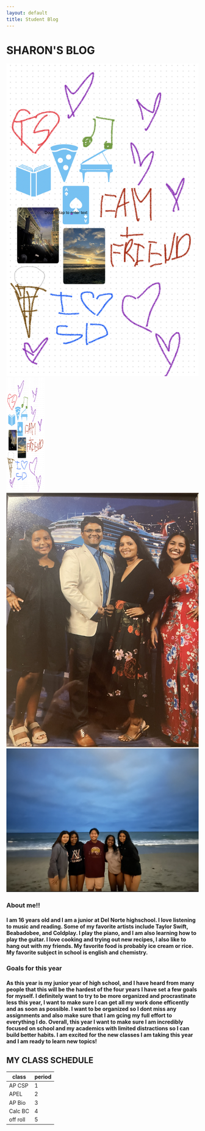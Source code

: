 ```yaml
---
layout: default
title: Student Blog
---
```

# SHARON'S BLOG
!['freeform'](/images/IMG_6349.jpg)
<img src="/images/IMG_6349.jpg" alt="Image" width="100" height="300">
!['freefor'](/images/IMG_6354.jpg) 
![pic3](/images/IMG_6356.jpg)
### About me!!
#### I am 16 years old and I am a junior at Del Norte highschool. I love listening to music and reading. Some of my favorite artists include Taylor Swift, Beabadobee, and Coldplay. I play the piano, and I am also learning how to play the guitar. I love cooking and trying out new recipes, I also like to hang out with my friends. My favorite food is probably ice cream or rice. My favorite subject in school is english and chemistry. 


### Goals for this year

#### As this year is my junior year of high school, and I have heard from many people that this will be the hardest of the four years I have set a few goals for myself. I definitely want to try to be more organized and procrastinate less this year, I want to make sure I can get all my work done efficently and as soon as possible. I want to be organized so I dont miss any assignments and also make sure that I am gcing my full effort to everything I do. Overall, this year I want to make sure I am incredibly focused on school and my academics with limited distractions so I can build better habits. I am excited for the new classes I am taking this year and I am ready to learn new topics!
## MY CLASS SCHEDULE

| class       | period 
| ----------- |:-------|
| AP CSP      |   1      |
| APEL        |   2      |
| AP Bio      |   3      |
| Calc BC     |   4      |
| off roll    |   5      |